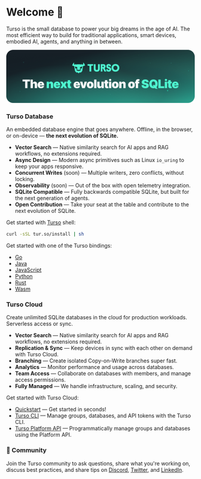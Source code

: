 # Welcome 👋

Turso is the small database to power your big dreams in the age of AI. The most efficient way to build for traditional applications, smart devices, embodied AI, agents, and anything in between.

<p align="center">
  <img src="/profile/turso-banner.png" alt="Turso Database" width="800"/>
</p>

### Turso Database

An embedded database engine that goes anywhere. Offline, in the browser, or on-device &mdash; **the next evolution of SQLite.**

- **Vector Search** &mdash; Native similarity search for AI apps and RAG workflows, no extensions required.
- **Async Design** &mdash; Modern async primitives such as Linux `io_uring` to keep your apps responsive.
- **Concurrent Writes** (soon) &mdash; Multiple writers, zero conflicts, without locking.
- **Observability** (soon) &mdash; Out of the box with open telemetry integration.
- **SQLite Compatible** &mdash; Fully backwards compatible SQLite, but built for the next generation of agents.
- **Open Contribution** &mdash; Take your seat at the table and contribute to the next evolution of SQLite.

Get started with [Turso](https://github.com/tursodatabase/turso) shell:

```bash
curl -sSL tur.so/install | sh
```

Get started with one of the Turso bindings:

- [Go](https://github.com/tursodatabase/turso/tree/main/bindings/go)
- [Java](https://github.com/tursodatabase/turso/tree/main/bindings/java)
- [JavaScript](https://github.com/tursodatabase/turso/tree/main/bindings/javascript)
- [Python](https://github.com/tursodatabase/turso/tree/main/bindings/python)
- [Rust](https://github.com/tursodatabase/turso/tree/main/bindings/rust)
- [Wasm](https://github.com/tursodatabase/turso/tree/main/bindings/wasm)

### Turso Cloud

Create unlimited SQLite databases in the cloud for production workloads. Serverless access or sync.

- **Vector Search** &mdash; Native similarity search for AI apps and RAG workflows, no extensions required.
- **Replication &amp; Sync** &mdash; Keep devices in sync with each other on demand with Turso Cloud.
- **Branching** &mdash; Create isolated Copy-on-Write branches super fast.
- **Analytics** &mdash; Monitor performance and usage across databases.
- **Team Access** &mdash; Collaborate on databases with members, and manage access permissions.
- **Fully Managed** &mdash; We handle infrastructure, scaling, and security.

Get started with Turso Cloud:

- [Quickstart](https://docs.turso.tech) &mdash; Get started in seconds!
- [Turso CLI](https://docs.turso.tech/cli/introduction) &mdash; Manage groups, databases, and API tokens with the Turso CLI.
- [Turso Platform API](https://docs.turso.tech/api-reference/introduction) &mdash; Programmatically manage groups and databases using the Platform API.

### 💚 Community

Join the Turso community to ask questions, share what you're working on, discuss best practices, and share tips on [Discord](https://dub.sh/turso-gh-discord), [Twitter](https://twitter.com/tursodatabase), and [LinkedIn](https://www.linkedin.com/company/turso).
